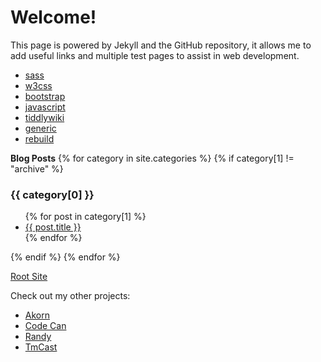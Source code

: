 # Welcome!

This page is powered by Jekyll and the GitHub repository, it allows me to add useful links and multiple test pages to assist in web development.
* [sass](https://github.enim.ga/index/html/sass)
* [w3css](https://github.enim.ga/index/html/w3css)
* [bootstrap](https://github.enim.ga/index/html/bootstrap)
* [javascript](https://github.enim.ga/index/html/javascript)
* [tiddlywiki](https://github.enim.ga/index/html/tiddlywiki)
* [generic](https://github.enim.ga/index/html/test)
* [rebuild](https://github.enim.ga/index/html/rebuild)


**Blog Posts**
{% for category in site.categories %}
  {% if category[1] != "archive" %}
    <h3>{{ category[0] }}</h3>
    <ul>
      {% for post in category[1] %}
        <li><a href="{{ post.url }}">{{ post.title }}</a></li>
      {% endfor %}
    </ul>
  {% endif %}
{% endfor %}

[Root Site](https://github.enim.ga/)

Check out my other projects:
* [Akorn](https://github.enim.ga/akorn)
* [Code Can](https://github.enim.ga/code-can)
* [Randy](https://github.enim.ga/randy)
* [TmCast](https://github.enim.ga/tmcast)
